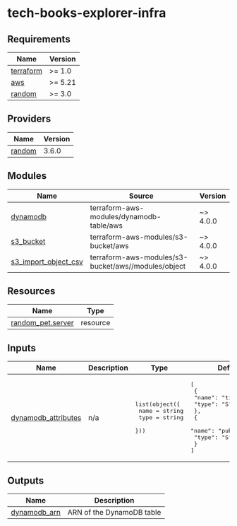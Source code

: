 # tech-books-explorer-infra
<!-- BEGIN_TF_DOCS -->
## Requirements

| Name | Version |
|------|---------|
| <a name="requirement_terraform"></a> [terraform](#requirement\_terraform) | >= 1.0 |
| <a name="requirement_aws"></a> [aws](#requirement\_aws) | >= 5.21 |
| <a name="requirement_random"></a> [random](#requirement\_random) | >= 3.0 |

## Providers

| Name | Version |
|------|---------|
| <a name="provider_random"></a> [random](#provider\_random) | 3.6.0 |

## Modules

| Name | Source | Version |
|------|--------|---------|
| <a name="module_dynamodb"></a> [dynamodb](#module\_dynamodb) | terraform-aws-modules/dynamodb-table/aws | ~> 4.0.0 |
| <a name="module_s3_bucket"></a> [s3\_bucket](#module\_s3\_bucket) | terraform-aws-modules/s3-bucket/aws | ~> 4.0.0 |
| <a name="module_s3_import_object_csv"></a> [s3\_import\_object\_csv](#module\_s3\_import\_object\_csv) | terraform-aws-modules/s3-bucket/aws//modules/object | ~> 4.0.0 |

## Resources

| Name | Type |
|------|------|
| [random_pet.server](https://registry.terraform.io/providers/hashicorp/random/latest/docs/resources/pet) | resource |

## Inputs

| Name | Description | Type | Default | Required |
|------|-------------|------|---------|:--------:|
| <a name="input_dynamodb_attributes"></a> [dynamodb\_attributes](#input\_dynamodb\_attributes) | n/a | <pre>list(object({<br>    name = string<br>    type = string<br>  }))</pre> | <pre>[<br>  {<br>    "name": "title",<br>    "type": "S"<br>  },<br>  {<br>    "name": "published_at",<br>    "type": "S"<br>  }<br>]</pre> | no |

## Outputs

| Name | Description |
|------|-------------|
| <a name="output_dynamodb_arn"></a> [dynamodb\_arn](#output\_dynamodb\_arn) | ARN of the DynamoDB table |
<!-- END_TF_DOCS -->